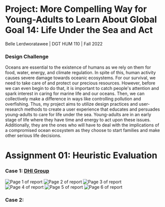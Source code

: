 # Project: More Compelling Way for Young-Adults to Learn About Global Goal 14: Life Under the Sea and Act 

Belle Lerdworatawee | DGT HUM 110 | Fall 2022

### Design Challenge
Oceans are essential to the existence of humans as we rely on them for food, water, energy, and climate regulation. In spite of this, human activity causes severe damage towards oceanic ecosystems. For our survival, we need to take care of and protect our precious resources. However, before we can even begin to do that, it is important to catch people's attention and spark interest in caring for marine life and our oceans. Then, we can collectively make a difference in ways like controlling pollution and overfishing. Thus, my project aims to utilize design practices and user-research methods to create a user experience that educates and persuades young-adults to care for life under the sea. Young-adults are in an early stage of life where they have time and energy to act upon these issues. Additionally, they are the ones who will have to deal with the implications of a compromised ocean ecosystem as they choose to start families and make other serious life decisions.

# Assignment 01: Heuristic Evaluation

### Case 1: [DHI Group](https://www.dhigroup.com)
![Page 1 of report](./images/Case1.1.jpg)
![Page 2 of report](./images/Case1.2.jpg)
![Page 3 of report](./images/Case1.3.jpg)
![Page 4 of report](./images/Case1.4.jpg)
![Page 5 of report](./images/Case1.5.jpg)
![Page 6 of report](./images/Case1.6.jpg)

### Case 2: []()
